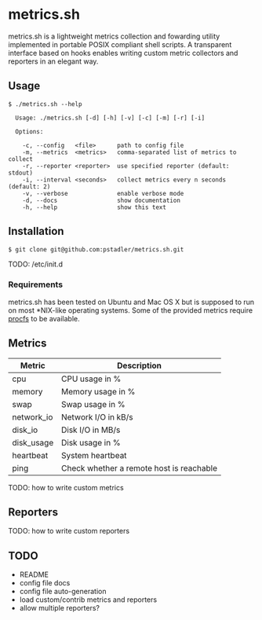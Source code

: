 # metrics.sh

metrics.sh is a lightweight metrics collection and fowarding utility implemented in portable POSIX compliant shell scripts. A transparent interface based on hooks enables writing custom metric collectors and reporters in an elegant way.

## Usage

```
$ ./metrics.sh --help

  Usage: ./metrics.sh [-d] [-h] [-v] [-c] [-m] [-r] [-i]

  Options:

    -c, --config   <file>      path to config file
    -m, --metrics  <metrics>   comma-separated list of metrics to collect
    -r, --reporter <reporter>  use specified reporter (default: stdout)
    -i, --interval <seconds>   collect metrics every n seconds (default: 2)
    -v, --verbose              enable verbose mode
    -d, --docs                 show documentation
    -h, --help                 show this text
```

## Installation

```bash
$ git clone git@github.com:pstadler/metrics.sh.git
```

TODO: /etc/init.d

### Requirements

metrics.sh has been tested on Ubuntu and Mac OS X but is supposed to run on most *NIX-like operating systems. Some of the provided metrics require [procfs](http://en.wikipedia.org/wiki/Procfs) to be available.

## Metrics

Metric        | Description
------------- | -------------
cpu           | CPU usage in %
memory        | Memory usage in %
swap          | Swap usage in %
network_io    | Network I/O in kB/s
disk_io       | Disk I/O in MB/s
disk_usage    | Disk usage in %
heartbeat     | System heartbeat
ping          | Check whether a remote host is reachable

TODO: how to write custom metrics

## Reporters

TODO: how to write custom reporters

## TODO

- README
- config file docs
- config file auto-generation
- load custom/contrib metrics and reporters
- allow multiple reporters?